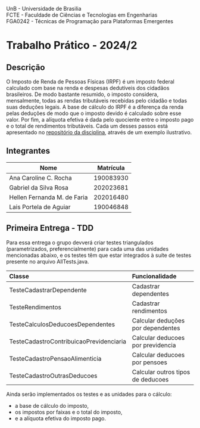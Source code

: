UnB - Universidade de Brasilia <br>
FCTE - Faculdade de Ciências e Tecnologias em Engenharias <br>
FGA0242 - Técnicas de Programação para Plataformas Emergentes

# Trabalho Prático - 2024/2

## Descrição

O Imposto de Renda de Pessoas Físicas (IRPF) é um imposto federal calculado com base na renda e despesas dedutíveis dos cidadãos brasileiros. De modo bastante resumido, o imposto considera, mensalmente, todas as rendas tributáveis recebidas pelo cidadão e todas suas deduções legais. A base de cálculo do IRPF é a diferença da renda pelas deduções de modo que o imposto devido é calculado sobre esse valor. Por fim, a alíquota efetiva é dada pelo quociente entre o imposto pago e o total de rendimentos tributáveis. Cada um desses passos está apresentado no [repositório da disciplina](https://github.com/andrelanna/fga0242/tree/master/trabalhoPratico), através de um exemplo ilustrativo.

## Integrantes

| Nome | Matrícula |
|------|-----------|
| Ana Caroline C. Rocha | 190083930 |
| Gabriel da Silva Rosa | 202023681 |
| Hellen Fernanda M. de Faria | 202016480 |
| Lais Portela de Aguiar | 190046848 |

## Primeira Entrega - TDD

Para essa entrega o grupo devverá criar testes triangulados (parametrizados, preferencialmente) para cada uma das unidades mencionadas abaixo, e os testes têm que estar integrados à suíte de testes presente no arquivo AllTests.java.

| Classe                                  | Funcionalidade                    |
|:----------------------------------------|:----------------------------------|
| TesteCadastrarDependente                | Cadastrar dependentes             |
| TesteRendimentos                        | Cadastrar rendimentos             |
| TesteCalculosDeducoesDependentes        | Calcular deduções por dependentes |
| TesteCadastroContribuicaoPrevidenciaria | Calcular deducoes por previdencia |
| TesteCadastroPensaoAlimenticia          | Calcular deducoes por pensoes     |
| TesteCadastroOutrasDeducoes             | Calcular outros tipos de deducoes |
 
Ainda serão implementados os testes e as unidades para o cálculo: 
 - a base de cálculo do imposto, 
 - os impostos por faixas e o total do imposto, 
 - e a alíquota efetiva do imposto pago. 